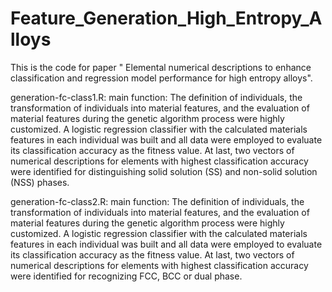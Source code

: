 # Feature_Generation_High_Entropy_Alloys

This is the code for paper " Elemental numerical descriptions to enhance classification and regression model performance for high entropy alloys".

generation-fc-class1.R: main function: The definition of individuals, the transformation of individuals into material features, and the evaluation of material features during the genetic algorithm process were highly customized. A logistic regression classifier with the calculated materials features in each individual was built and all data were employed to evaluate its classification accuracy as the fitness value.  At last, two vectors of numerical descriptions for elements with highest classification accuracy were identified for distinguishing solid solution (SS) and non-solid solution (NSS) phases.

 generation-fc-class2.R: main function: The definition of individuals, the transformation of individuals into material features, and the evaluation of material features during the genetic algorithm process were highly customized. A logistic regression classifier with the calculated materials features in each individual was built and all data were employed to evaluate its classification accuracy as the fitness value.  At last, two vectors of numerical descriptions for elements with highest classification accuracy were identified for recognizing FCC, BCC or dual phase.
